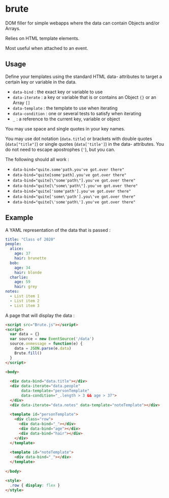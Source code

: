 # brute

DOM filler for simple webapps where the data can contain Objects and/or Arrays.

Relies on HTML template elements.

Most useful when attached to an event.

## Usage

Define your templates using the standard HTML data- attributes to target a certain key or variable in the data.

- `data-bind` : the exact key or variable to use
- `data-iterate` : a key or variable that is or contains an Object `{}` or an Array `[]`
- `data-template` : the template to use when iterating
- `data-condition` : one or several tests to satisfy when iterating
- `_` : a reference to the current key, variable or object

You may use space and single quotes in your key names.

You may use dot notation (`data.title`) or brackets with double quotes (`data["title"]`) or single quotes (`data['title']`) in the data- attributes. You do not need to escape apostrophes (`'`), but you can.

The following should all work :

- `data-bind="quite.some'path.you've got.over there"`
- `data-bind="quite[some'path].you've got.over there"`
- `data-bind="quite[\"some'path\"].you've got.over there"`
- `data-bind="quite[\"some\'path\"].you've got.over there"`
- `data-bind="quite['some'path'].you've got.over there"`
- `data-bind="quite['some\'path'].you\'ve got.over there"`
- `data-bind="quite[\'some'path\'].you've got.over there"`

## Example

A YAML representation of the data that is passed :

```yaml
title: "Class of 2020"
people:
  alice:
    age: 37
    hair: brunette
  bob:
    age: 34
    hair: blonde
  charlie:
    age: 59
    hair: grey
notes:
  - List item 1
  - List item 2
  - List item 3
```

A page that will display the data :

```html
<script src="Brute.js"></script>
<script>
  var data = {}
  var source = new EventSource('/data')
  source.onmessage = function(e) {
    data = JSON.parse(e.data)
    Brute.fill()
  }
</script>

<body>
  
  <div data-bind="data.title"></div>
  <div data-iterate="data.people"
       data-template="personTemplate"
       data-condition="_.length > 3 && age > 37">
  </div>
  <div data-iterate="data.notes" data-template="noteTemplate"></div>
  
  <template id="personTemplate">
    <div class="row">
      <div data-bind="_"></div>
      <div data-bind="age"></div>
      <div data-bind="hair"></div>
    </div>
  </template>
  
  <template id="noteTemplate">
    <div data-bind="_"></div>
  </template>
  
</body>

<style>
  .row { display: flex }
</style>
```

